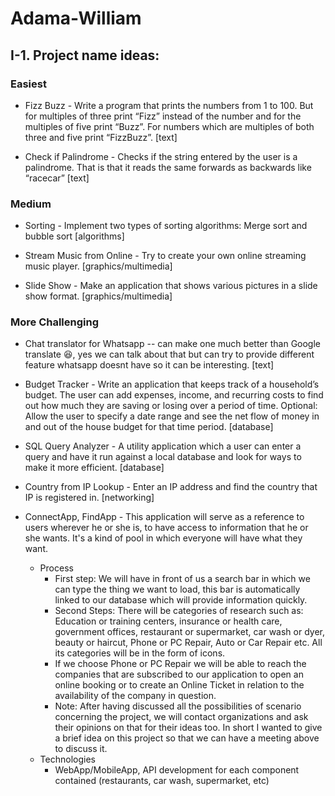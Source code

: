 # Adama-William

## I-1. Project name ideas:

### Easiest

- Fizz Buzz - Write a program that prints the numbers from 1 to 100. But for multiples of three print “Fizz” instead of the number and for the multiples of five print “Buzz”. For numbers which are multiples of both three and five print “FizzBuzz”. [text]

- Check if Palindrome - Checks if the string entered by the user is a palindrome. That is that it reads the same forwards as backwards like “racecar” [text]


### Medium

- Sorting - Implement two types of sorting algorithms: Merge sort and bubble sort [algorithms]

- Stream Music from Online - Try to create your own online streaming music player. [graphics/multimedia]

- Slide Show - Make an application that shows various pictures in a slide show format. [graphics/multimedia]

### More Challenging

- Chat translator for Whatsapp -- can make one much better than Google translate :laughing:, yes we can talk about that but can try to provide different feature whatsapp doesnt have so it can be interesting. [text]

- Budget Tracker - Write an application that keeps track of a household’s budget. The user can add expenses, income, and recurring costs to find out how much they are saving or losing over a period of time. Optional: Allow the user to specify a date range and see the net flow of money in and out of the house budget for that time period. [database]

- SQL Query Analyzer - A utility application which a user can enter a query and have it run against a local database and look for ways to make it more efficient. [database]

- Country from IP Lookup - Enter an IP address and find the country that IP is registered in. [networking]

- ConnectApp, FindApp - This application will serve as a reference to users wherever he or she is, to have access to information that he or she wants. It's a kind of pool in which everyone will have what they want.

    * Process
        * First step: We will have in front of us a search bar in which we can type the thing we want to load, this bar is automatically linked to our database which will provide information quickly.
        * Second Steps: There will be categories of research such as: Education or training centers, insurance or health care, government offices, restaurant or supermarket, car wash or dyer, beauty or haircut, Phone or PC Repair, Auto or Car Repair etc. All its categories will be in the form of icons.
        * If we choose Phone or PC Repair we will be able to reach the companies that are subscribed to our application to open an online booking or to create an Online Ticket in relation to the availability of the company in question.
        * Note: After having discussed all the possibilities of scenario concerning the project, we will contact organizations and ask their opinions on that for their ideas too.
        In short I wanted to give a brief idea on this project so that we can have a meeting above to discuss it.
    * Technologies
        * WebApp/MobileApp, API development for each component contained (restaurants, car wash, supermarket, etc)
